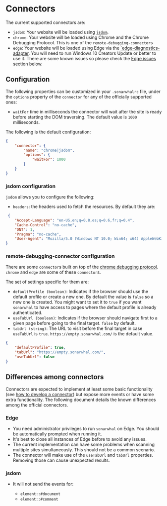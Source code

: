 # Connectors

The current supported connectors are:

* `jsdom`: Your website will be loaded using [`jsdom`][jsdom].
* `chrome`: Your website will be loaded using Chrome and the Chrome
  Debugging Protocol. This is one of the `remote-debugging-connector`s
* `edge`: Your website will be loaded using Edge via the [`edge-diagnostics-adapter][eda].
  You will need to run Windows 10 Creators Update or better to use it.
  There are some known issues so please check the [Edge issues](#edge-issues)
  section below.

## Configuration

The following properties can be customized in your `.sonarwhalrc` file,
under the `options` property of the `connector` for any of the
officially supported ones:

* `waitFor` time in milliseconds the connector will wait after the site is
  ready before starting the DOM traversing. The default value is `1000`
  milliseconds.

The following is the default configuration:

```json
{
    "connector": {
        "name": "chrome|jsdom",
        "options": {
            "waitFor": 1000
        }
    }
}
```

### jsdom configuration

`jsdom` allows you to configure the following:

* `headers`: the headers used to fetch the resources. By default they are:

```json
 {
    "Accept-Language": "en-US,en;q=0.8,es;q=0.6,fr;q=0.4",
    "Cache-Control": "no-cache",
    "DNT": 1,
    "Pragma": "no-cache",
    "User-Agent": "Mozilla/5.0 (Windows NT 10.0; Win64; x64) AppleWebKit/537.36 (KHTML, like Gecko) Chrome/62.0.2924.87 Safari/537.36"
}
```

### remote-debugging-connector configuration

There are some `connector`s built on top of the [chrome debugging
protocol][cdp]. `chrome` and `edge` are some of these `connector`s.

The set of settings specific for them are:

* `defaultProfile (boolean)`: Indicates if the browser should use the
  default profile or create a new one. By default the value is `false`
  so a new one is created. You might want to set it to `true` if you
  want `sonarwhal` to have access to pages where the default profile is
  already authenticated.
* `useTabUrl (boolean)`: Indicates if the browser should navigate first to a
  given page before going to the final target. `false` by default.
* `tabUrl (string)`: The URL to visit before the final target in case
  `useTabUrl` is `true`. `https://empty.sonarwhal.com/` is the
  default value.

```json
{
    "defaultProfile": true,
    "tabUrl": "https://empty.sonarwhal.com/",
    "useTabUrl": false
}
```

## Differences among connectors

Connectors are expected to implement at least some basic functionality
(see [how to develop a connector](../../contributor-guide/connectors/index.md))
but expose more events or have some extra functionality. The following
document details the known differences among the official connectors.

<!-- markdownlint-disable MD033 -->

### Edge<a name="edge-issues"></a>

<!-- markdownlint-enable MD033 -->

* You need administrator privileges to run `sonarwhal` on Edge. You
  should be automatically prompted when running it.
* It's best to close all instances of Edge before to avoid any issues.
* The current implementation can have some problems when scanning multiple
  sites simultaneously. This should not be a common scenario.
* The connector will make use of the `useTabUrl` and `tabUrl` properties.
  Removing those can cause unexpected results.

### jsdom

* It will not send the events for:

  * `element::#document`
  * `element::#comment`

<!-- Link labels: -->

[cdp]: https://chromedevtools.github.io/devtools-protocol/
[eda]: https://github.com/Microsoft/edge-diagnostics-adapter
[jsdom]: https://github.com/tmpvar/jsdom
